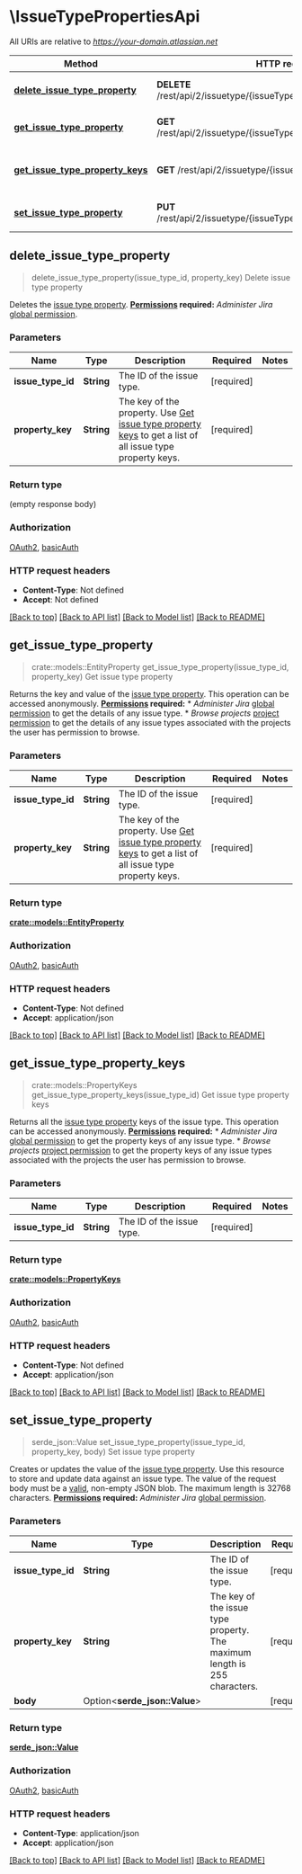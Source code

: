 # \IssueTypePropertiesApi

All URIs are relative to *https://your-domain.atlassian.net*

Method | HTTP request | Description
------------- | ------------- | -------------
[**delete_issue_type_property**](IssueTypePropertiesApi.md#delete_issue_type_property) | **DELETE** /rest/api/2/issuetype/{issueTypeId}/properties/{propertyKey} | Delete issue type property
[**get_issue_type_property**](IssueTypePropertiesApi.md#get_issue_type_property) | **GET** /rest/api/2/issuetype/{issueTypeId}/properties/{propertyKey} | Get issue type property
[**get_issue_type_property_keys**](IssueTypePropertiesApi.md#get_issue_type_property_keys) | **GET** /rest/api/2/issuetype/{issueTypeId}/properties | Get issue type property keys
[**set_issue_type_property**](IssueTypePropertiesApi.md#set_issue_type_property) | **PUT** /rest/api/2/issuetype/{issueTypeId}/properties/{propertyKey} | Set issue type property



## delete_issue_type_property

> delete_issue_type_property(issue_type_id, property_key)
Delete issue type property

Deletes the [issue type property](https://developer.atlassian.com/cloud/jira/platform/storing-data-without-a-database/#a-id-jira-entity-properties-a-jira-entity-properties).  **[Permissions](#permissions) required:** *Administer Jira* [global permission](https://confluence.atlassian.com/x/x4dKLg).

### Parameters


Name | Type | Description  | Required | Notes
------------- | ------------- | ------------- | ------------- | -------------
**issue_type_id** | **String** | The ID of the issue type. | [required] |
**property_key** | **String** | The key of the property. Use [Get issue type property keys](#api-rest-api-2-issuetype-issueTypeId-properties-get) to get a list of all issue type property keys. | [required] |

### Return type

 (empty response body)

### Authorization

[OAuth2](../README.md#OAuth2), [basicAuth](../README.md#basicAuth)

### HTTP request headers

- **Content-Type**: Not defined
- **Accept**: Not defined

[[Back to top]](#) [[Back to API list]](../README.md#documentation-for-api-endpoints) [[Back to Model list]](../README.md#documentation-for-models) [[Back to README]](../README.md)


## get_issue_type_property

> crate::models::EntityProperty get_issue_type_property(issue_type_id, property_key)
Get issue type property

Returns the key and value of the [issue type property](https://developer.atlassian.com/cloud/jira/platform/storing-data-without-a-database/#a-id-jira-entity-properties-a-jira-entity-properties).  This operation can be accessed anonymously.  **[Permissions](#permissions) required:**   *  *Administer Jira* [global permission](https://confluence.atlassian.com/x/x4dKLg) to get the details of any issue type.  *  *Browse projects* [project permission](https://confluence.atlassian.com/x/yodKLg) to get the details of any issue types associated with the projects the user has permission to browse.

### Parameters


Name | Type | Description  | Required | Notes
------------- | ------------- | ------------- | ------------- | -------------
**issue_type_id** | **String** | The ID of the issue type. | [required] |
**property_key** | **String** | The key of the property. Use [Get issue type property keys](#api-rest-api-2-issuetype-issueTypeId-properties-get) to get a list of all issue type property keys. | [required] |

### Return type

[**crate::models::EntityProperty**](EntityProperty.md)

### Authorization

[OAuth2](../README.md#OAuth2), [basicAuth](../README.md#basicAuth)

### HTTP request headers

- **Content-Type**: Not defined
- **Accept**: application/json

[[Back to top]](#) [[Back to API list]](../README.md#documentation-for-api-endpoints) [[Back to Model list]](../README.md#documentation-for-models) [[Back to README]](../README.md)


## get_issue_type_property_keys

> crate::models::PropertyKeys get_issue_type_property_keys(issue_type_id)
Get issue type property keys

Returns all the [issue type property](https://developer.atlassian.com/cloud/jira/platform/storing-data-without-a-database/#a-id-jira-entity-properties-a-jira-entity-properties) keys of the issue type.  This operation can be accessed anonymously.  **[Permissions](#permissions) required:**   *  *Administer Jira* [global permission](https://confluence.atlassian.com/x/x4dKLg) to get the property keys of any issue type.  *  *Browse projects* [project permission](https://confluence.atlassian.com/x/yodKLg) to get the property keys of any issue types associated with the projects the user has permission to browse.

### Parameters


Name | Type | Description  | Required | Notes
------------- | ------------- | ------------- | ------------- | -------------
**issue_type_id** | **String** | The ID of the issue type. | [required] |

### Return type

[**crate::models::PropertyKeys**](PropertyKeys.md)

### Authorization

[OAuth2](../README.md#OAuth2), [basicAuth](../README.md#basicAuth)

### HTTP request headers

- **Content-Type**: Not defined
- **Accept**: application/json

[[Back to top]](#) [[Back to API list]](../README.md#documentation-for-api-endpoints) [[Back to Model list]](../README.md#documentation-for-models) [[Back to README]](../README.md)


## set_issue_type_property

> serde_json::Value set_issue_type_property(issue_type_id, property_key, body)
Set issue type property

Creates or updates the value of the [issue type property](https://developer.atlassian.com/cloud/jira/platform/storing-data-without-a-database/#a-id-jira-entity-properties-a-jira-entity-properties). Use this resource to store and update data against an issue type.  The value of the request body must be a [valid](http://tools.ietf.org/html/rfc4627), non-empty JSON blob. The maximum length is 32768 characters.  **[Permissions](#permissions) required:** *Administer Jira* [global permission](https://confluence.atlassian.com/x/x4dKLg).

### Parameters


Name | Type | Description  | Required | Notes
------------- | ------------- | ------------- | ------------- | -------------
**issue_type_id** | **String** | The ID of the issue type. | [required] |
**property_key** | **String** | The key of the issue type property. The maximum length is 255 characters. | [required] |
**body** | Option<**serde_json::Value**> |  | [required] |

### Return type

[**serde_json::Value**](serde_json::Value.md)

### Authorization

[OAuth2](../README.md#OAuth2), [basicAuth](../README.md#basicAuth)

### HTTP request headers

- **Content-Type**: application/json
- **Accept**: application/json

[[Back to top]](#) [[Back to API list]](../README.md#documentation-for-api-endpoints) [[Back to Model list]](../README.md#documentation-for-models) [[Back to README]](../README.md)

